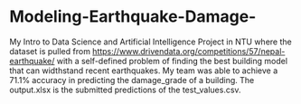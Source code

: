 # Modeling-Earthquake-Damage-
My Intro to Data Science and Artificial Intelligence Project in NTU where the dataset is pulled from https://www.drivendata.org/competitions/57/nepal-earthquake/ with a self-defined problem of finding the best building model that can widthstand recent earthquakes.
My team was able to achieve a 71.1% accuracy in predicting the damage_grade of a building. 
The output.xlsx is the submitted predictions of the test_values.csv.
